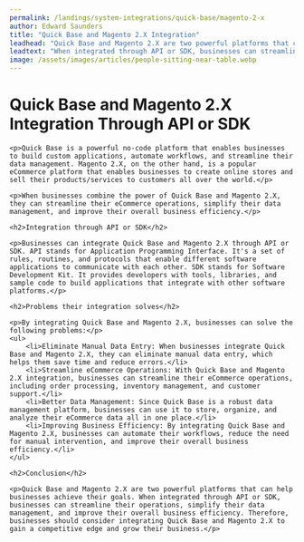 ```yaml
---
permalink: /landings/system-integrations/quick-base/magento-2-x
author: Edward Saunders
title: "Quick Base and Magento 2.X Integration"
leadhead: "Quick Base and Magento 2.X are two powerful platforms that can help businesses achieve their goals"
leadtext: "When integrated through API or SDK, businesses can streamline their operations, simplify their data management, and improve their overall business efficiency. Therefore, businesses should consider integrating Quick Base and Magento 2.X to gain a competitive edge and grow their business."
image: /assets/images/articles/people-sitting-near-table.webp
---
```

<div class="arttext">
	<h1>Quick Base and Magento 2.X Integration Through API or SDK</h1>

	<p>Quick Base is a powerful no-code platform that enables businesses to build custom applications, automate workflows, and streamline their data management. Magento 2.X, on the other hand, is a popular eCommerce platform that enables businesses to create online stores and sell their products/services to customers all over the world.</p>

	<p>When businesses combine the power of Quick Base and Magento 2.X, they can streamline their eCommerce operations, simplify their data management, and improve their overall business efficiency.</p>

	<h2>Integration through API or SDK</h2>

	<p>Businesses can integrate Quick Base and Magento 2.X through API or SDK. API stands for Application Programming Interface. It's a set of rules, routines, and protocols that enable different software applications to communicate with each other. SDK stands for Software Development Kit. It provides developers with tools, libraries, and sample code to build applications that integrate with other software platforms.</p>

	<h2>Problems their integration solves</h2>

	<p>By integrating Quick Base and Magento 2.X, businesses can solve the following problems:</p>
	<ul>
		<li>Eliminate Manual Data Entry: When businesses integrate Quick Base and Magento 2.X, they can eliminate manual data entry, which helps them save time and reduce errors.</li>
		<li>Streamline eCommerce Operations: With Quick Base and Magento 2.X integration, businesses can streamline their eCommerce operations, including order processing, inventory management, and customer support.</li>
		<li>Better Data Management: Since Quick Base is a robust data management platform, businesses can use it to store, organize, and analyze their eCommerce data all in one place.</li>
		<li>Improving Business Efficiency: By integrating Quick Base and Magento 2.X, businesses can automate their workflows, reduce the need for manual intervention, and improve their overall business efficiency.</li>
	</ul>

	<h2>Conclusion</h2>

	<p>Quick Base and Magento 2.X are two powerful platforms that can help businesses achieve their goals. When integrated through API or SDK, businesses can streamline their operations, simplify their data management, and improve their overall business efficiency. Therefore, businesses should consider integrating Quick Base and Magento 2.X to gain a competitive edge and grow their business.</p>

</div>